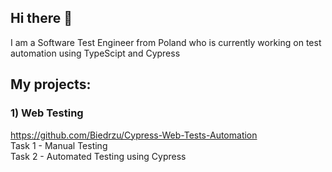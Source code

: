 ## Hi there 👋

I am a Software Test Engineer from Poland who is currently working on test automation using TypeScipt and Cypress

## My projects: <br />
### 1) Web Testing
https://github.com/Biedrzu/Cypress-Web-Tests-Automation <br />
Task 1 - Manual Testing <br />
Task 2 - Automated Testing using Cypress


<!--
**Biedrzu/Biedrzu** is a ✨ _special_ ✨ repository because its `README.md` (this file) appears on your GitHub profile.

Here are some ideas to get you started:

- 🔭 I’m currently working on ...
- 🌱 I’m currently learning ...
- 👯 I’m looking to collaborate on ...
- 🤔 I’m looking for help with ...
- 💬 Ask me about ...
- 📫 How to reach me: ...
- 😄 Pronouns: ...
- ⚡ Fun fact: ...
-->
